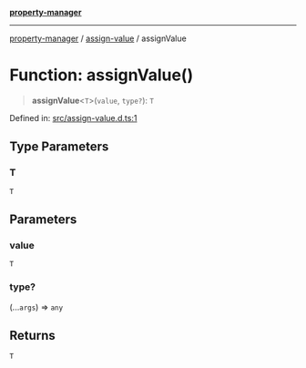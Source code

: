 [**property-manager**](../../README.md)

***

[property-manager](../../modules.md) / [assign-value](../README.md) / assignValue

# Function: assignValue()

> **assignValue**\<`T`\>(`value`, `type?`): `T`

Defined in: [src/assign-value.d.ts:1](https://github.com/snowyu/property-manager.js/blob/875a648099d0c063400c33d31fea8b465b85b679/src/assign-value.d.ts#L1)

## Type Parameters

### T

`T`

## Parameters

### value

`T`

### type?

(...`args`) => `any`

## Returns

`T`
